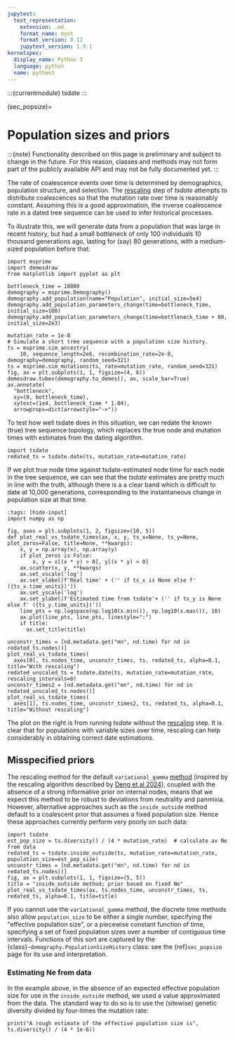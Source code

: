 ```yaml
---
jupytext:
  text_representation:
    extension: .md
    format_name: myst
    format_version: 0.12
    jupytext_version: 1.9.1
kernelspec:
  display_name: Python 3
  language: python
  name: python3
---
```


:::{currentmodule} tsdate
:::

(sec_popsize)=

# Population sizes and priors

:::{note}
Functionality described on this page is preliminary and subject to change in the future. For this reason,
classes and methods may not form part of the publicly available API and may not be fully documented yet.
:::

The rate of coalescence events over time is determined by demographics, population structure, and
selection. The [rescaling](sec_rescaling) step of _tsdate_ attempts to distribute coalescences so that
the mutation rate over time is reasonably constant. Assuming this is a good approximation, the inverse coalescence rate in a dated tree sequence can be used to infer historical processes.

To illustrate this, we will generate data from a population that was large
in recent history, but had a small bottleneck of only 100 individuals
10 thousand generations ago, lasting for (say) 80 generations,
with a medium-sized population before that:

```{code-cell} ipython3
import msprime
import demesdraw
from matplotlib import pyplot as plt

bottleneck_time = 10000
demography = msprime.Demography()
demography.add_population(name="Population", initial_size=5e4)
demography.add_population_parameters_change(time=bottleneck_time, initial_size=100)
demography.add_population_parameters_change(time=bottleneck_time + 80, initial_size=2e3)

mutation_rate = 1e-8
# Simulate a short tree sequence with a population size history.
ts = msprime.sim_ancestry(
    10, sequence_length=2e6, recombination_rate=2e-8, demography=demography, random_seed=321)
ts = msprime.sim_mutations(ts, rate=mutation_rate, random_seed=321)
fig, ax = plt.subplots(1, 1, figsize=(4, 6))
demesdraw.tubes(demography.to_demes(), ax, scale_bar=True)
ax.annotate(
  "bottleneck",
  xy=(0, bottleneck_time),
  xytext=(1e4, bottleneck_time * 1.04),
  arrowprops=dict(arrowstyle="->"))
```

To test how well tsdate does in this situation, we can redate the known (true) tree sequence topology,
which replaces the true node and mutation times with estimates from the dating algorithm. 

```{code-cell} ipython3
import tsdate
redated_ts = tsdate.date(ts, mutation_rate=mutation_rate)
```

If we plot true node time against tsdate-estimated node time for
each node in the tree sequence, we can see that the _tsdate_ estimates
are pretty much in line with the truth, although there is a a clear band
which is difficult to date at 10,000 generations, corresponding to the
instantaneous change in population size at that time.

```{code-cell} ipython3
:tags: [hide-input]
import numpy as np

fig, axes = plt.subplots(1, 2, figsize=(10, 5))
def plot_real_vs_tsdate_times(ax, x, y, ts_x=None, ts_y=None, plot_zeros=False, title=None, **kwargs):
    x, y = np.array(x), np.array(y)
    if plot_zeros is False:
        x, y = x[(x * y) > 0], y[(x * y) > 0]
    ax.scatter(x, y, **kwargs)
    ax.set_xscale('log')
    ax.set_xlabel(f'Real time' + ('' if ts_x is None else f' ({ts_x.time_units})'))
    ax.set_yscale('log')
    ax.set_ylabel(f'Estimated time from tsdate'+ ('' if ts_y is None else f' ({ts_y.time_units})'))
    line_pts = np.logspace(np.log10(x.min()), np.log10(x.max()), 10)
    ax.plot(line_pts, line_pts, linestyle=":")
    if title:
      ax.set_title(title)

unconstr_times = [nd.metadata.get("mn", nd.time) for nd in redated_ts.nodes()]
plot_real_vs_tsdate_times(
  axes[0], ts.nodes_time, unconstr_times, ts, redated_ts, alpha=0.1, title="With rescaling")
redated_unscaled_ts = tsdate.date(ts, mutation_rate=mutation_rate, rescaling_intervals=0)
unconstr_times2 = [nd.metadata.get("mn", nd.time) for nd in redated_unscaled_ts.nodes()]
plot_real_vs_tsdate_times(
  axes[1], ts.nodes_time, unconstr_times2, ts, redated_ts, alpha=0.1, title="Without rescaling")
```

The plot on the right is from running _tsdate_ without the [rescaling](sec_rescaling) step.
It is clear that for populations with variable sizes over time, rescaling can help considerably
in obtaining correct date estimations.


<!--
Since each node in this simulation corresponds to a coalescence, the node times can also
be used to calculate the rate of coalescence over time, or its inverse (which
in a panmictic population is a measure of effective population size). We can compare
this to the actual population size in the simulation, to see how well we can infer
historical population sizes:

```{code-cell} ipython3
fig, ax = plt.subplots(1, 1, figsize=(15, 3))
demesdraw.size_history(demography.to_demes(), ax, log_size=True, inf_ratio=0.2)
ax.set_ylabel("Population size", rotation=90);

#TODO: add inverse coalescence rate and its inverse (estimate of Ne)
```
-->


## Misspecified priors

The rescaling method for the default `variational_gamma` [method](sec_methods)
(inspired by the rescaling algorithm described by [Deng et al
2024](https://doi.org/10.1101/2024.03.16.585351)), coupled with the absence of a strong
informative prior on internal nodes, means that we expect this method to be
robust to deviations from neutrality and panmixia. However, alternative approaches such as the
`inside_outside` method default to a coalescent prior that assumes a fixed population size.
Hence these approaches currently perform very poorly on such data:

```{code-cell} ipython3
import tsdate
est_pop_size = ts.diversity() / (4 * mutation_rate)  # calculate av Ne from data
redated_ts = tsdate.inside_outside(ts, mutation_rate=mutation_rate, population_size=est_pop_size)
unconstr_times = [nd.metadata.get("mn", nd.time) for nd in redated_ts.nodes()]
fig, ax = plt.subplots(1, 1, figsize=(5, 5))
title = "inside_outside method; prior based on fixed Ne"
plot_real_vs_tsdate_times(ax, ts.nodes_time, unconstr_times, ts, redated_ts, alpha=0.1, title=title)
```

If you cannot use the `variational_gamma` method, 
the discrete time methods also allow `population_size` to be either
a single number, specifying the "effective population size",
or a piecewise constant function of time, specifying a set of fixed population sizes
over a number of contiguous time intervals. Functions of this sort are captured by the
{class}`~demography.PopulationSizeHistory` class: see the {ref}`sec_popsize` page
for its use and interpretation.

### Estimating Ne from data

In the example above, in the absence of an expected effective population size for use in the
`inside_outside` method, we used a value approximated from the data. The standard way to do so
is to use the (sitewise) genetic diversity divided by four-times the mutation rate:

```{code-cell} ipython3
print("A rough estimate of the effective population size is", ts.diversity() / (4 * 1e-6))
```


<!--

## Setting variable population sizes

The {class}`demography.PopulationSizeHistory` class can be used to define a population size that
changes in a piecewise-constant manner over time (that is, the population size is constant between
specified time intervals). This can them be used to create a prior, via the {func}`build_prior_grid`
function (see {ref}`sec_priors`).

For example, the following code defines a population that is of effective size
1 million in the last 50,000 generations, only two hundred for a period of 10 generations 50,000 generations ago, then
of size 10,000 for all generations before that, exactly matching the simulated bottleneck

```{code-cell} ipython3
popsize = tsdate.demography.PopulationSizeHistory(population_size=[1e6, 2e2, 1e4], time_breaks=[50_000, 50_010])
```

We can then use this to create a prior for dating, rather than specifying a constant population size. This
gives a much better fit to the true times:

```{code-cell} ipython3
prior = tsdate.build_prior_grid(ts, popsize)
redated_ts = tsdate.inside_outside(ts, mutation_rate=mutation_rate, priors=prior)
fig, ax = plt.subplots(1, 1, figsize=(15, 3))
plot_real_vs_tsdate_times(ax, ts.nodes_time, redated_ts.nodes_time, ts, redated_ts, alpha=0.1)
```

## Estimating population size

If you don't know the population size, it is possible to use _tsdate_ to
*estimate* changes in population size over time, by first estimating the rate
of coalescence in different time intervals, and then re-estimating the dates.
However, this approach has not been fully tested or documented.

If you are interested in doing this, see
[GitHub issue #237](https://github.com/tskit-dev/tsdate/issues/237#issuecomment-1785655708)
for an example.
-->
